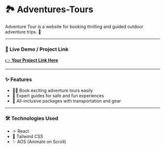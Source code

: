 # 🏞️ Adventures-Tours

Adventure Tour is a website for booking thrilling and guided outdoor adventure trips. 🚀

---

### 🔗 Live Demo / Project Link

[👉 **Your Project Link Here**](https://your-link-here.com)

---

### ✨ Features

- 🧗‍♂️ Book exciting adventure tours easily
- 🧭 Expert guides for safe and fun experiences
- 🎒 All-inclusive packages with transportation and gear

---

### 🛠️ Technologies Used

- ⚛️ React
- 🎨 Tailwind CSS
- ✨ AOS (Animate on Scroll)
